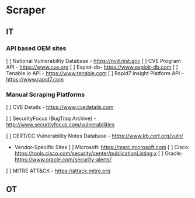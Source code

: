 # Scraper

## IT 
### API based OEM sites
[ ] National Vulnerability Database - https://nvd.nist.gov
[ ] CVE Program API - https://www.cve.org
[ ] Explot-db- https://www.exploit-db.com
[ ] Tenable.io API - https://www.tenable.com
[ ] Rapid7 Insight Platform API - https://www.rapid7.com

### Manual Scraping Platforms

[ ] CVE Details - https://www.cvedetails.com

[ ] SecurityFocus (BugTraq Archive) - http://www.securityfocus.com/vulnerabilities

[ ] CERT/CC Vulnerability Notes Database - https://www.kb.cert.org/vuln/

- Vendor-Specific Sites
  [ ] Microsoft: https://msrc.microsoft.com
  [ ] Cisco: https://tools.cisco.com/security/center/publicationListing.x
  [ ] Oracle: https://www.oracle.com/security-alerts/

[ ] MITRE ATT&CK - https://attack.mitre.org

## OT 
